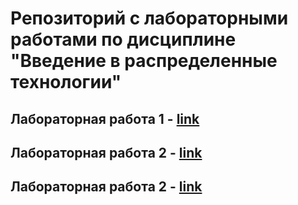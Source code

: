#  Репозиторий с лабораторными работами по дисциплине "Введение в распределенные технологии"
## Лабораторная работа 1 - [link](src/main/scala/lab1/lab_report.MD)
## Лабораторная работа 2 - [link](src/main/scala/lab2/lab_report.MD)
## Лабораторная работа 2 - [link](src/main/scala/lab3/lab_report.MD)

